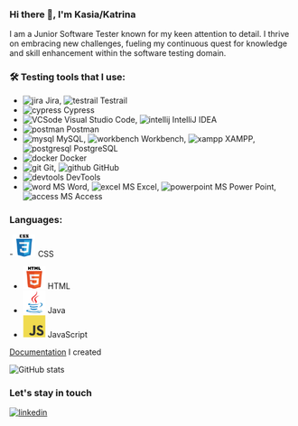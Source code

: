 ### Hi there 👋, I'm Kasia/Katrina
I am a Junior Software Tester known for my keen attention to detail. I thrive on embracing new challenges, fueling my continuous quest for knowledge and skill enhancement within the software testing domain. 

### 🛠   Testing tools that I use:
- <img src='https://static-00.iconduck.com/assets.00/jira-icon-512x512-z7na7dot.png' alt='jira' height='17'> Jira, <img src='https://pbs.twimg.com/profile_images/1639395011866361857/Cd6Ji_08_400x400.jpg' alt='testrail' height='17'> Testrail
- <img src='https://yt3.googleusercontent.com/iD0oePTGV8tZwEEP_WEG2rvyNiQAVfmjhawFMCj17ARjjmw-J70k9NDjSE5QTzD9Vk3ayBU=s900-c-k-c0x00ffffff-no-rj' alt='cypress' height='17'> Cypress
-  <img src='https://cdn.icon-icons.com/icons2/3053/PNG/512/microsoft_visual_studio_code_macos_bigsur_icon_189957.png' alt='VCSode' height='17'> Visual Studio Code,  <img src='https://upload.wikimedia.org/wikipedia/commons/thumb/9/9c/IntelliJ_IDEA_Icon.svg/1024px-IntelliJ_IDEA_Icon.svg.png' alt='intellij' height='17'> IntelliJ IDEA
- <img src='https://www.svgrepo.com/show/354202/postman-icon.svg' alt='postman' height='17'> Postman
- <img src='https://www.freepnglogos.com/uploads/logo-mysql-png/logo-mysql-mysql-logo-png-images-are-download-crazypng-21.png' alt='mysql' height='17'> MySQL, <img src='https://images-wixmp-ed30a86b8c4ca887773594c2.wixmp.com/f/d8db7df3-eed9-477a-9352-1e0f34f31677/de5xpw6-2efaf2a1-29a1-48a5-942e-52579063ef55.png?token=eyJ0eXAiOiJKV1QiLCJhbGciOiJIUzI1NiJ9.eyJzdWIiOiJ1cm46YXBwOjdlMGQxODg5ODIyNjQzNzNhNWYwZDQxNWVhMGQyNmUwIiwiaXNzIjoidXJuOmFwcDo3ZTBkMTg4OTgyMjY0MzczYTVmMGQ0MTVlYTBkMjZlMCIsIm9iaiI6W1t7InBhdGgiOiJcL2ZcL2Q4ZGI3ZGYzLWVlZDktNDc3YS05MzUyLTFlMGYzNGYzMTY3N1wvZGU1eHB3Ni0yZWZhZjJhMS0yOWExLTQ4YTUtOTQyZS01MjU3OTA2M2VmNTUucG5nIn1dXSwiYXVkIjpbInVybjpzZXJ2aWNlOmZpbGUuZG93bmxvYWQiXX0.sWwwUjRi7TZvW8Qkk_eWLqXxUrwEPGiJfUd0nQaBTnk' alt='workbench' height='17'> Workbench, <img src='https://cdn2.iconfinder.com/data/icons/pack1-baco-flurry-icons-style/512/XAMPP.png' alt='xampp' height='17'> XAMPP, <img src='https://cdn-icons-png.flaticon.com/512/5968/5968342.png' alt='postgresql' height='17'> PostgreSQL
- <img src='https://static-00.iconduck.com/assets.00/docker-icon-2048x2048-rdnluixf.png' alt='docker' height='17'> Docker
- <img src='https://git-scm.com/images/logos/downloads/Git-Icon-1788C.png' alt='git' height='17'> Git, <img src='https://banner2.cleanpng.com/20180326/gxq/kisspng-github-computer-icons-icon-design-github-5ab8a31e334e73.4114704215220498222102.jpg' alt='github' height='17'> GitHub
- <img src='https://www.shutterstock.com/image-vector/developer-tools-vector-icon-style-260nw-437379586.jpg' alt='devtools' height='17'> DevTools
- <img src='https://upload.wikimedia.org/wikipedia/commons/thumb/f/fd/Microsoft_Office_Word_%282019%E2%80%93present%29.svg/2203px-Microsoft_Office_Word_%282019%E2%80%93present%29.svg.png' alt='word' height='17'> MS Word, <img src='https://upload.wikimedia.org/wikipedia/commons/thumb/3/34/Microsoft_Office_Excel_%282019%E2%80%93present%29.svg/1101px-Microsoft_Office_Excel_%282019%E2%80%93present%29.svg.png' alt='excel' height='17'> MS Excel, <img src='https://upload.wikimedia.org/wikipedia/commons/thumb/0/0d/Microsoft_Office_PowerPoint_%282019%E2%80%93present%29.svg/512px-Microsoft_Office_PowerPoint_%282019%E2%80%93present%29.svg.png' alt='powerpoint' height='17'> MS Power Point, <img src='https://upload.wikimedia.org/wikipedia/commons/thumb/f/f1/Microsoft_Office_Access_%282019-present%29.svg/2097px-Microsoft_Office_Access_%282019-present%29.svg.png' alt='access' height='17'> MS Access

### Languages:
-<img src="https://raw.githubusercontent.com/devicons/devicon/master/icons/css3/css3-original-wordmark.svg" alt="css3" width="40" height="40"/> CSS
- <img src="https://raw.githubusercontent.com/devicons/devicon/master/icons/html5/html5-original-wordmark.svg" alt="html5" width="40" height="40"/> HTML
- <img src="https://raw.githubusercontent.com/devicons/devicon/master/icons/java/java-original.svg" alt="java" width="40" height="40"/>  Java
- <img src="https://raw.githubusercontent.com/devicons/devicon/master/icons/javascript/javascript-original.svg" alt="javascript" width="40" height="40"/> JavaScript

[Documentation](https://pages.github.com/) I created

![GitHub stats](https://github-readme-stats.vercel.app/api?username=KatrinaBG&show_icons=true)  

### Let's stay in touch
[<img src='https://cdn.jsdelivr.net/npm/simple-icons@3.0.1/icons/linkedin.svg' alt='linkedin' height='40'>](https://www.linkedin.com/in/https://www.linkedin.com/in/blaszko-gradzik-katarzyna//)  


<!--
**KatrinaBG/KatrinaBG** is a ✨ _special_ ✨ repository because its `README.md` (this file) appears on your GitHub profile.
[![Top Langs](https://github-readme-stats.vercel.app/api/top-langs/?username=KatrinaBG)](https://github.com/anuraghazra/github-readme-stats)
Here are some ideas to get you started:

- 🔭 I’m currently working on ...
- 🌱 I’m currently learning ...
- 👯 I’m looking to collaborate on ...
- 🤔 I’m looking for help with ...
- 💬 Ask me about ...
- 📫 How to reach me: ...
- 😄 Pronouns: ...
- ⚡ Fun fact: ...
-->
